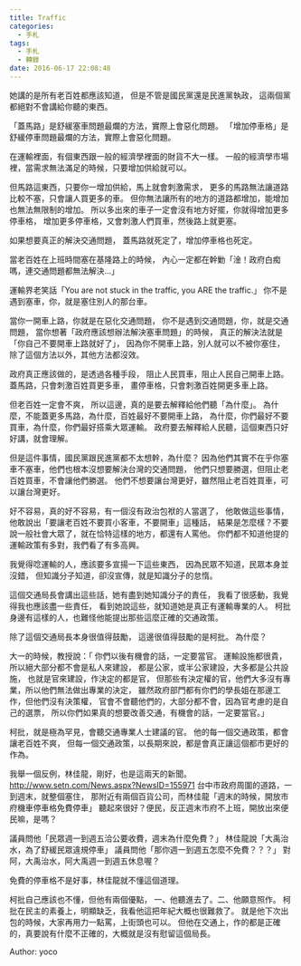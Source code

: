 ```yaml
---
title: Traffic
categories:
  - 手札
tags:
  - 手札
  - 轉錄
date: 2016-06-17 22:08:48
---
```

她講的是所有老百姓都應該知道，
但是不管是國民黨還是民進黨執政，
這兩個黨都絕對不會講給你聽的東西。

「蓋馬路」是舒緩塞車問題最爛的方法，實際上會惡化問題。
「增加停車格」是舒緩停車問題最爛的方法，實際上會惡化問題。

在運輸裡面，有個東西跟一般的經濟學裡面的財貨不大一樣。
一般的經濟學市場裡，當需求無法滿足的時候，只要增加供給就可以。

但馬路這東西，只要你一增加供給，馬上就會刺激需求，
更多的馬路無法讓道路比較不塞，只會讓人買更多的車。
但你無法讓所有的地方的道路都增加，能增加也無法無限制的增加。
所以多出來的車子一定會沒有地方好擺，你就得增加更多停車格，
增加更多停車格，又會刺激人們買車，然後路上就更塞。

如果想要真正的解決交通問題，
蓋馬路就死定了，增加停車格也死定。


當老百姓在上班時間塞在基隆路上的時候，
內心一定都在幹勦「淦！政府白痴嗎，連交通問題都無法解決…」

運輸界老笑話「You are not stuck in the traffic, you ARE the traffic.」
你不是遇到塞車，你，就是塞住別人的那台車。

當你一開車上路，你就是在惡化交通問題，
你不是遇到交通問題，你，就是交通問題，
當你想著「政府應該想辦法解決塞車問題」的時候，
真正的解決法就是「你自己不要開車上路就好了」，
因為你不開車上路，別人就可以不被你塞住，
除了這個方法以外，其他方法都沒效。

政府真正應該做的，是透過各種手段，
阻止人民買車，阻止人民自己開車上路。
蓋馬路，只會刺激百姓買更多車，
畫停車格，只會刺激百姓開更多車上路。

但老百姓一定會不爽，
所以這邊，真的是要去解釋給他們聽「為什麼」。
為什麼，不能蓋更多馬路，為什麼，百姓最好不要開車上路，
為什麼，你們最好不要買車，為什麼，你們最好搭乘大眾運輸。
政府要去解釋給人民聽，這個東西只好好講，就會理解。

但是這件事情，國民黨跟民進黨都不太想幹，為什麼？
因為他們其實不在乎你塞車不塞車，他們也根本沒想要解決台灣的交通問題，
他們只想要勝選，但阻止老百姓買車，不會讓他們勝選。
他們不想要讓台灣更好，雖然阻止老百姓買車，可以讓台灣更好。

好不容易，真的好不容易，有一個沒有政治包袱的人當選了，
他敢做這些事情，他敢說出「要讓老百姓不要買小客車，不要開車」這種話，
結果是怎麼樣？不要說一般社會大眾了，就在恰特這樣的地方，都還有人罵他。
你們都不知道他提的運輸政策有多對，我們看了有多高興。

我覺得唸運輸的人，應該要多宣揚一下這些東西，
因為民眾不知道，民眾本身並沒錯，
但知識分子知道，卻沒宣傳，就是知識分子的怠惰。

這個交通局長會講出這些話，她有盡到她知識分子的責任，
我看了很感動，我覺得我也應該盡一些責任，
看到她說這些，就知道她是真正有運輸專業的人。
柯批身邊有這樣的人，也難怪他能提出那些這麼正確的交通政策。

除了這個交通局長本身很值得鼓勵，
這邊很值得鼓勵的是柯批。
為什麼？

大一的時候，教授說：「
你們以後有機會的話，一定要當官。
運輸設施都很貴，所以絕大部分都不會是私人來建設，
都是公家，或半公家建設，大多都是公共設施，
也就是官來建設，作決定的都是官，
但那些有決定權的官，他們大多沒有專業，所以他們無法做出專業的決定，
雖然政府部門都有你們的學長姐在那邊工作，但他們沒有決策權，
官會不會聽他們的，大部分都不會，因為官考慮的是自己的選票，
所以你們如果真的想要改善交通，有機會的話，一定要當官。」

柯批，就是極為罕見，會聽交通專業人士建議的官。
他的每一個交通政策，都會讓老百姓不爽，
但每一個交通政策，以長期來說，都是會真正讓這個都市更好的作為。

我舉一個反例，林佳龍，剛好，也是這兩天的新聞。
http://www.setn.com/News.aspx?NewsID=155971
台中市政府周圍的道路，一到週末，就整個塞住，
那附近有兩個百貨公司，而林佳龍「週末的時候，開放市府機車停車格免費停車」
聽起來很好？便民，反正週末市府不上班，開放出來便民嘛，是嗎？

議員問他「民眾週一到週五洽公要收費，週末為什麼免費？」
林佳龍說「大禹治水，為了舒緩民眾違規停車」
議員問他「那你週一到週五怎麼不免費？？？」
對阿，大禹治水，阿大禹週一到週五休息喔？

免費的停車格不是好事，林佳龍就不懂這個道理。

柯批自己應該也不懂，但他有兩個優點，
一、他聽進去了。二、他願意照作。
柯批在民主的素養上，明顯缺乏，我看他這把年紀大概也很難救了。
就是他下次出包的時候，大家再用力一點罵，上街頭也可以。
但他在交通上，作的都是正確的，真要說有什麼不正確的，大概就是沒有慰留這個局長。

Author: yoco
